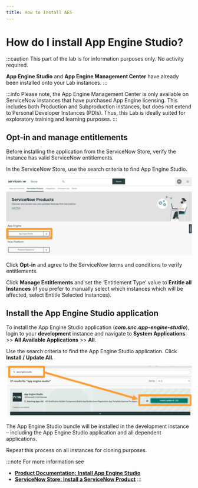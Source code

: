 ```yaml
---
title: How to Install AES
---
```


# How do I install App Engine Studio?

:::caution
This part of the lab is for information purposes only. No activity required.

**App Engine Studio** and **App Engine Management Center** have already been installed onto your Lab instances. 
:::

:::info
Please note, the App Engine Management Center is only available on ServiceNow instances that have purchased App Engine licensing. This includes both Production and Subproduction instances, but does not extend to Personal Developer Instances (PDIs). Thus, this Lab is ideally suited for exploratory training and learning purposes.
:::

## Opt-in and manage entitlements

Before installing the application from the ServiceNow Store, verify the instance has valid ServiceNow entitlements.

In the ServiceNow Store, use the search criteria to find App Engine Studio.

![relative](../assets/images/2023-07-07-16-19-09.png)

Click **Opt-in** and agree to the ServiceNow terms and conditions to verify entitlements.

Click **Manage Entitlements** and set the ‘Entitlement Type’ value to **Entitle all Instances** (if you prefer to manually select which instances which will be affected, select Entitle Selected Instances).

## Install the App Engine Studio application

To install the App Engine Studio application (***com.snc.app-engine-studio***), login to your **development** instance and navigate to **System Applications** >> **All Available Applications** >> **All**.

Use the search criteria to find the App Engine Studio application. Click **Install / Update All**.

![relative](../assets/images/2023-07-07-16-19-46.png)

The App Engine Studio bundle will be installed in the development instance – including the App Engine Studio application and all dependent applications.

Repeat this process on all instances for cloning purposes.

:::note
For more information see 
- **[Product Documentation: Install App Engine Studio](https://docs.servicenow.com/csh?topicname=install-aes.html)** 
- **[ServiceNow Store: Install a ServiceNow Product](https://store.servicenow.com/%24appstore.do%23!/store/help?article=KB0030186)**
:::
